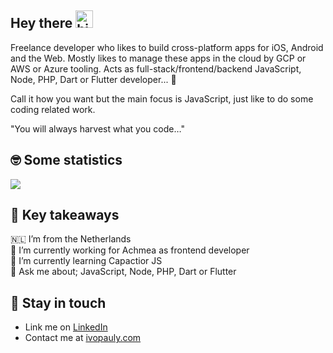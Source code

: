<!-- # [![ivopauly_header](https://raw.githubusercontent.com/ivopauly/ivopauly/main/github_header.png)](https://ivopauly.com) -->

## Hey there <img src="https://user-images.githubusercontent.com/1303154/88677602-1635ba80-d120-11ea-84d8-d263ba5fc3c0.gif" width="28px" alt="hi">

Freelance developer who likes to build cross-platform apps for iOS, Android and the Web. Mostly likes to manage these apps in the cloud by GCP or AWS or Azure tooling. Acts as full-stack/frontend/backend JavaScript, Node, PHP, Dart or Flutter developer... :rocket:

Call it how you want but the main focus is JavaScript, just like to do some coding related work.

"You will always harvest what you code…"

## 🤓  Some statistics

<!-- <a href="https://github.com/anuraghazra/github-readme-stats" target="_blank">
  <img align="center" src="https://github-readme-stats.vercel.app/api?username=ivopauly" />
</a> -->
<a href="https://github.com/ivopauly/github-readme-stats" target="_blank">
  <img align="center" src="https://github-readme-stats.vercel.app/api/top-langs/?username=ivopauly&langs_count=6&layout=compact" />
</a>

## 🤔	Key takeaways

🇳🇱 I’m from the Netherlands   
🔭 I’m currently working for Achmea as frontend developer   
🌱 I’m currently learning Capactior JS   
💬 Ask me about; JavaScript, Node, PHP, Dart or Flutter   

## :link:	Stay in touch

* Link me on [LinkedIn](https://www.linkedin.com/in/ivopauly/)  
* Contact me at [ivopauly.com](https://www.ivopauly.com)
